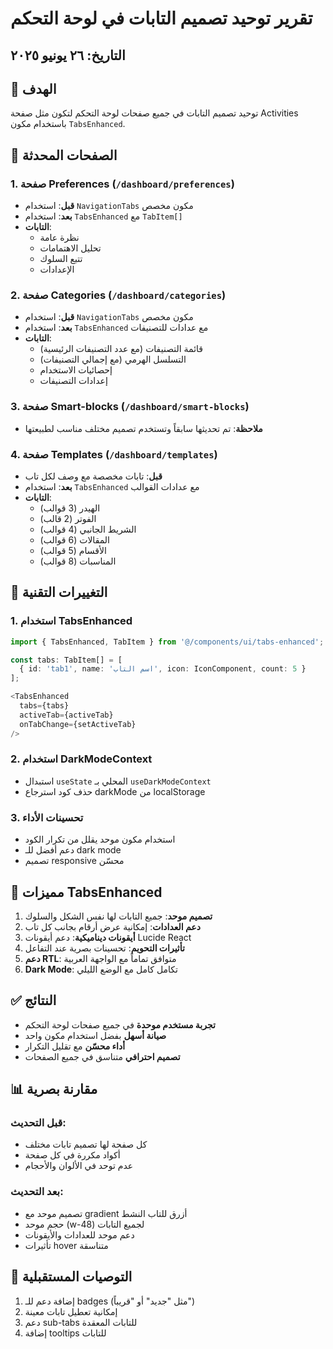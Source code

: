 # تقرير توحيد تصميم التابات في لوحة التحكم

## التاريخ: ٢٦ يونيو ٢٠٢٥

## 🎯 الهدف

توحيد تصميم التابات في جميع صفحات لوحة التحكم لتكون مثل صفحة Activities باستخدام مكون `TabsEnhanced`.

## 📝 الصفحات المحدثة

### 1. صفحة Preferences (`/dashboard/preferences`)
- **قبل**: استخدام `NavigationTabs` مكون مخصص
- **بعد**: استخدام `TabsEnhanced` مع `TabItem[]`
- **التابات**:
  - نظرة عامة
  - تحليل الاهتمامات
  - تتبع السلوك
  - الإعدادات

### 2. صفحة Categories (`/dashboard/categories`)
- **قبل**: استخدام `NavigationTabs` مكون مخصص
- **بعد**: استخدام `TabsEnhanced` مع عدادات للتصنيفات
- **التابات**:
  - قائمة التصنيفات (مع عدد التصنيفات الرئيسية)
  - التسلسل الهرمي (مع إجمالي التصنيفات)
  - إحصائيات الاستخدام
  - إعدادات التصنيفات

### 3. صفحة Smart-blocks (`/dashboard/smart-blocks`)
- **ملاحظة**: تم تحديثها سابقاً وتستخدم تصميم مختلف مناسب لطبيعتها

### 4. صفحة Templates (`/dashboard/templates`)
- **قبل**: تابات مخصصة مع وصف لكل تاب
- **بعد**: استخدام `TabsEnhanced` مع عدادات القوالب
- **التابات**:
  - الهيدر (3 قوالب)
  - الفوتر (2 قالب)
  - الشريط الجانبي (4 قوالب)
  - المقالات (6 قوالب)
  - الأقسام (5 قوالب)
  - المناسبات (8 قوالب)

## 🔧 التغييرات التقنية

### 1. استخدام TabsEnhanced
```typescript
import { TabsEnhanced, TabItem } from '@/components/ui/tabs-enhanced';

const tabs: TabItem[] = [
  { id: 'tab1', name: 'اسم التاب', icon: IconComponent, count: 5 }
];

<TabsEnhanced
  tabs={tabs}
  activeTab={activeTab}
  onTabChange={setActiveTab}
/>
```

### 2. استخدام DarkModeContext
- استبدال `useState` المحلي بـ `useDarkModeContext`
- حذف كود استرجاع darkMode من localStorage

### 3. تحسينات الأداء
- استخدام مكون موحد يقلل من تكرار الكود
- دعم أفضل للـ dark mode
- تصميم responsive محسّن

## 🎨 مميزات TabsEnhanced

1. **تصميم موحد**: جميع التابات لها نفس الشكل والسلوك
2. **دعم العدادات**: إمكانية عرض أرقام بجانب كل تاب
3. **أيقونات ديناميكية**: دعم أيقونات Lucide React
4. **تأثيرات التحويم**: تحسينات بصرية عند التفاعل
5. **دعم RTL**: متوافق تماماً مع الواجهة العربية
6. **Dark Mode**: تكامل كامل مع الوضع الليلي

## ✅ النتائج

- **تجربة مستخدم موحدة** في جميع صفحات لوحة التحكم
- **صيانة أسهل** بفضل استخدام مكون واحد
- **أداء محسّن** مع تقليل التكرار
- **تصميم احترافي** متناسق في جميع الصفحات

## 📊 مقارنة بصرية

### قبل التحديث:
- كل صفحة لها تصميم تابات مختلف
- أكواد مكررة في كل صفحة
- عدم توحد في الألوان والأحجام

### بعد التحديث:
- تصميم موحد مع gradient أزرق للتاب النشط
- حجم موحد (w-48) لجميع التابات
- دعم موحد للعدادات والأيقونات
- تأثيرات hover متناسقة

## 🚀 التوصيات المستقبلية

1. إضافة دعم للـ badges (مثل "جديد" أو "قريباً")
2. إمكانية تعطيل تابات معينة
3. دعم sub-tabs للتابات المعقدة
4. إضافة tooltips للتابات 